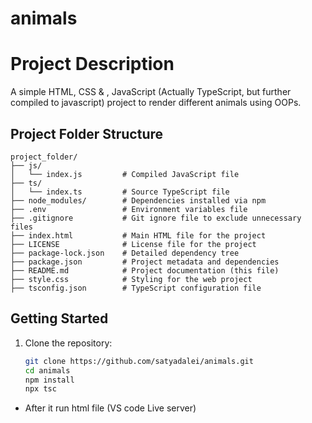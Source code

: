 # animals


# Project Description

A simple HTML, CSS &amp; , JavaScript (Actually TypeScript, but further compiled to javascript) project to render different animals using OOPs.

## Project Folder Structure

```plaintext
project_folder/
├── js/
│   └── index.js         # Compiled JavaScript file
├── ts/
│   └── index.ts         # Source TypeScript file
├── node_modules/        # Dependencies installed via npm
├── .env                 # Environment variables file
├── .gitignore           # Git ignore file to exclude unnecessary files
├── index.html           # Main HTML file for the project
├── LICENSE              # License file for the project
├── package-lock.json    # Detailed dependency tree
├── package.json         # Project metadata and dependencies
├── README.md            # Project documentation (this file)
├── style.css            # Styling for the web project
├── tsconfig.json        # TypeScript configuration file
```

## Getting Started

1. Clone the repository:
   ```bash
   git clone https://github.com/satyadalei/animals.git
   cd animals
   npm install
   npx tsc
   ```
- After it run html file (VS code Live server)
